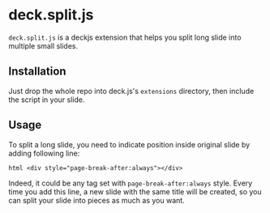 
deck.split.js
==============

`deck.split.js` is a deckjs extension that helps you split long slide into
multiple small slides.


Installation 
------------

Just drop the whole repo into deck.js's `extensions` directory, then include
the script in your slide.


Usage
-----

To split a long slide, you need to indicate position inside original slide by
adding following line:

```html <div style="page-break-after:always"></div> ```

Indeed, it could be any tag set with `page-break-after:always` style. Every
time you add this line, a new slide with the same title will be created, so you
can split your slide into pieces as much as you want.


